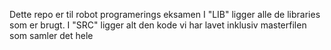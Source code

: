 Dette repo er til robot programerings eksamen
I "LIB" ligger alle de libraries som er brugt.
I "SRC" ligger alt den kode vi har lavet inklusiv masterfilen som samler det hele
